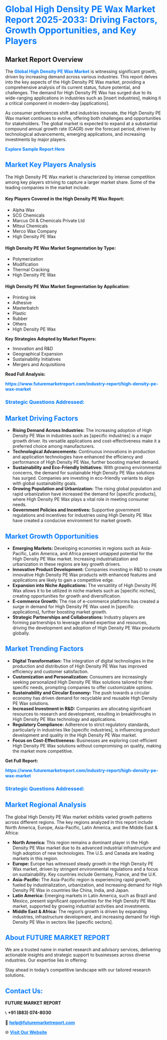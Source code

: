 <h1 style="color: #007BFF;">Global High Density PE Wax Market Report 2025-2033: Driving Factors, Growth Opportunities, and Key Players</h1>

<section id="overview">
<h2>Market Report Overview</h2>
<p>The <a href="https://www.futuremarketreport.com/industry-report/high-density-pe-wax-market" style="color: #007BFF; text-decoration: none;"><strong>Global High Density PE Wax Market</strong></a> is witnessing significant growth, driven by increasing demand across various industries. This report delves into the key aspects of the High Density PE Wax market, providing a comprehensive analysis of its current status, future potential, and challenges. The demand for High Density PE Wax has surged due to its wide-ranging applications in industries such as [insert industries], making it a critical component in modern-day [applications].</p>
<p>As consumer preferences shift and industries innovate, the High Density PE Wax market continues to evolve, offering both challenges and opportunities for stakeholders. The global market is expected to expand at a substantial compound annual growth rate (CAGR) over the forecast period, driven by technological advancements, emerging applications, and increasing investments by major players.</p>
</section>

<section id="overview">
<p><a href="https://www.futuremarketreport.com/request-sample/reportId=98816" style="color: #007BFF; text-decoration: none;"><strong>Explore Sample Report Here</strong></a></p>
</section>

<section id="key-players">
<h2 style="color: #007BFF;">Market Key Players Analysis</h2>
<p>The High Density PE Wax market is characterized by intense competition among key players striving to capture a larger market share. Some of the leading companies in the market include:</p>
<h4>Key Players Covered in the High Density PE Wax Report:</h4>
<ul><li>Alpha Wax</li><li>SCG Chemicals</li><li>Marcus Oil &amp; Chemicals Private Ltd</li><li>Mitsui Chemicals</li><li>Merco Wax Company</li><li>High Density PE Wax</li></ul>
<h4>High Density PE Wax Market Segmentation by Type:</h4>
<ul><li>Polymerization</li><li>Modification</li><li>Thermal Cracking</li><li>High Density PE Wax</li></ul>

<h4>High Density PE Wax Market Segmentation by Application:</h4>
<ul><li>Printing Ink</li><li>Adhesive</li><li>Masterbatch</li><li>Plastic</li><li>Rubber</li><li>Others</li><li>High Density PE Wax</li></ul>
<p><strong>Key Strategies Adopted by Market Players:</strong></p>
<ul>
<li>Innovation and R&D</li>
<li>Geographical Expansion</li>
<li>Sustainability Initiatives</li>
<li>Mergers and Acquisitions</li>
</ul>
</section>

<section>
<p><strong>Read Full Analysis: </strong></p><a href="https://www.futuremarketreport.com/industry-report/high-density-pe-wax-market" style="color: #007BFF; text-decoration: none;"><strong>https://www.futuremarketreport.com/industry-report/high-density-pe-wax-market</strong></a>
<h3 style="color: #007BFF;">Strategic Questions Addressed:</h3>
</section>

<section id="driving-factors">
<h2 style="color: #007BFF;">Market Driving Factors</h2>
<ul>
<li><strong>Rising Demand Across Industries:</strong> The increasing adoption of High Density PE Wax in industries such as [specific industries] is a major growth driver. Its versatile applications and cost-effectiveness make it a preferred choice among manufacturers.</li>
<li><strong>Technological Advancements:</strong> Continuous innovations in production and application technologies have enhanced the efficiency and performance of High Density PE Wax, further boosting market demand.</li>
<li><strong>Sustainability and Eco-Friendly Initiatives:</strong> With growing environmental concerns, the demand for sustainable High Density PE Wax solutions has surged. Companies are investing in eco-friendly variants to align with global sustainability goals.</li>
<li><strong>Growing Population and Urbanization:</strong> The rising global population and rapid urbanization have increased the demand for [specific products], where High Density PE Wax plays a vital role in meeting consumer needs.</li>
<li><strong>Government Policies and Incentives:</strong> Supportive government regulations and incentives for industries using High Density PE Wax have created a conducive environment for market growth.</li>
</ul>
</section>

<section id="growth-opportunities">
<h2 style="color: #007BFF;">Market Growth Opportunities</h2>
<ul>
<li><strong>Emerging Markets:</strong> Developing economies in regions such as Asia-Pacific, Latin America, and Africa present untapped potential for the High Density PE Wax market. Increasing industrialization and urbanization in these regions are key growth drivers.</li>
<li><strong>Innovative Product Development:</strong> Companies investing in R&D to create innovative High Density PE Wax products with enhanced features and applications are likely to gain a competitive edge.</li>
<li><strong>Expansion into Niche Applications:</strong> The versatility of High Density PE Wax allows it to be utilized in niche markets such as [specific niches], creating opportunities for growth and diversification.</li>
<li><strong>E-commerce Growth:</strong> The rise of e-commerce platforms has created a surge in demand for High Density PE Wax used in [specific applications], further boosting market growth.</li>
<li><strong>Strategic Partnerships and Collaborations:</strong> Industry players are forming partnerships to leverage shared expertise and resources, driving the development and adoption of High Density PE Wax products globally.</li>
</ul>
</section>

<section id="trending-factors">
<h2 style="color: #007BFF;">Market Trending Factors</h2>
<ul>
<li><strong>Digital Transformation:</strong> The integration of digital technologies in the production and distribution of High Density PE Wax has improved efficiency and customer satisfaction.</li>
<li><strong>Customization and Personalization:</strong> Consumers are increasingly seeking personalized High Density PE Wax solutions tailored to their specific needs, prompting companies to offer customizable options.</li>
<li><strong>Sustainability and Circular Economy:</strong> The push towards a circular economy has driven demand for recyclable and reusable High Density PE Wax solutions.</li>
<li><strong>Increased Investment in R&D:</strong> Companies are allocating significant resources to research and development, resulting in breakthroughs in High Density PE Wax technology and applications.</li>
<li><strong>Regulatory Compliance:</strong> Adherence to strict regulatory standards, particularly in industries like [specific industries], is influencing product development and quality in the High Density PE Wax market.</li>
<li><strong>Focus on Cost-Effectiveness:</strong> Businesses are exploring cost-efficient High Density PE Wax solutions without compromising on quality, making the market more competitive.</li>
</ul>
</section>

<section>
<p><strong>Get Full Report: </strong></p><a href="https://www.futuremarketreport.com/industry-report/high-density-pe-wax-market" style="color: #007BFF; text-decoration: none;"><strong>https://www.futuremarketreport.com/industry-report/high-density-pe-wax-market</strong></a>
<h3 style="color: #007BFF;">Strategic Questions Addressed:</h3>
</section>


<section id="regional-analysis">
<h2 style="color: #007BFF;">Market Regional Analysis</h2>
<p>The global High Density PE Wax market exhibits varied growth patterns across different regions. The key regions analyzed in this report include North America, Europe, Asia-Pacific, Latin America, and the Middle East & Africa:</p>
<ul>
<li><strong>North America:</strong> This region remains a dominant player in the High Density PE Wax market due to its advanced industrial infrastructure and high adoption of new technologies. The U.S. and Canada are leading markets in this region.</li>
<li><strong>Europe:</strong> Europe has witnessed steady growth in the High Density PE Wax market, driven by stringent environmental regulations and a focus on sustainability. Key countries include Germany, France, and the U.K.</li>
<li><strong>Asia-Pacific:</strong> The Asia-Pacific region is experiencing rapid growth, fueled by industrialization, urbanization, and increasing demand for High Density PE Wax in countries like China, India, and Japan.</li>
<li><strong>Latin America:</strong> Emerging markets in Latin America, such as Brazil and Mexico, present significant opportunities for the High Density PE Wax market, supported by growing industrial activities and investments.</li>
<li><strong>Middle East & Africa:</strong> The region’s growth is driven by expanding industries, infrastructure development, and increasing demand for High Density PE Wax in sectors like [specific sectors].</li>
</ul>
</section>

<footer>
<h2 style="color: #007BFF;">About FUTURE MARKET REPORT</h2>
<p>We are a trusted name in market research and advisory services, delivering actionable insights and strategic support to businesses across diverse industries. Our expertise lies in offering:</p>

<p>Stay ahead in today’s competitive landscape with our tailored research solutions.</p>

<h2 style="color: #007BFF;">Contact Us:</h2>
<p><strong>FUTURE MARKET REPORT</strong></p>
<p>📞 <strong>+91 (883) 074-8030</strong></p>
<p>📧 <strong><a href="mailto:help@futuremarketreport.com" style="color: #007BFF;">help@futuremarketreport.com</a></strong></p>
<p>🌐 <strong><a href="https://www.futuremarketreport.com/" style="color: #007BFF;">Visit Our Website</a></strong></p>
</footer>